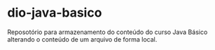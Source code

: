 # dio-java-basico
Reposotório para armazenamento do conteúdo do curso Java Básico
alterando o conteúdo de um arquivo de forma local.
